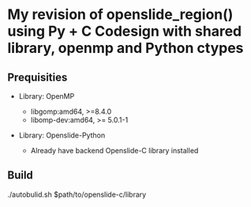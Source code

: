 # My revision of openslide_region() using Py + C Codesign with shared library, openmp and Python ctypes

## Prequisities
* Library: OpenMP
    * libgomp:amd64, >=8.4.0 
    * libomp-dev:amd64, >= 5.0.1-1

* Library: Openslide-Python
    * Already have backend Openslide-C library installed


## Build
./autobulid.sh $path/to/openslide-c/library